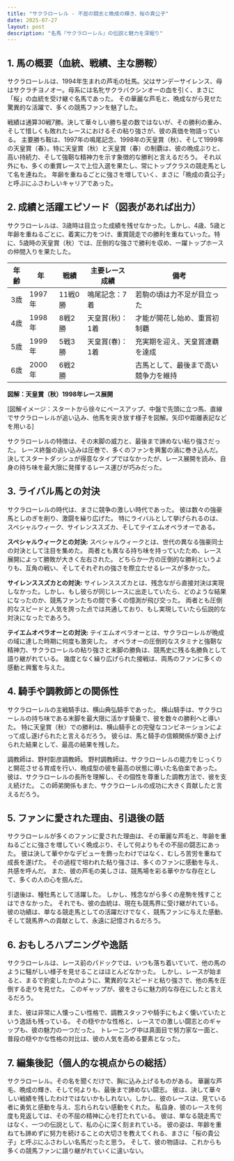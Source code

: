 ```yaml
---
title: "サクラローレル - 不屈の闘志と晩成の輝き、桜の貴公子"
date: 2025-07-27
layout: post
description: "名馬『サクラローレル』の伝説と魅力を深堀り"
---
```


## 1. 馬の概要（血統、戦績、主な勝鞍）

サクラローレルは、1994年生まれの芦毛の牡馬。父はサンデーサイレンス、母はサクラチヨノオー。母系には名牝サクラバクシンオーの血を引く、まさに「桜」の血統を受け継ぐ名馬であった。  その華麗な芦毛と、晩成ながら見せた驚異的な活躍で、多くの競馬ファンを魅了した。

戦績は通算30戦7勝。決して華々しい勝ち星の数ではないが、その勝利の重み、そして惜しくも敗れたレースにおけるその粘り強さが、彼の真価を物語っている。  主要勝ち鞍は、1997年の鳴尾記念、1998年の天皇賞（秋）、そして1999年の天皇賞（春）。特に天皇賞（秋）と天皇賞（春）の制覇は、彼の晩成ぶりと、高い持続力、そして強靭な精神力を示す象徴的な勝利と言えるだろう。  それ以外にも、多くの重賞レースで上位入選を果たし、常にトップクラスの競走馬として名を連ねた。  年齢を重ねるごとに強さを増していく、まさに「晩成の貴公子」と呼ぶにふさわしいキャリアであった。


## 2. 成績と活躍エピソード（図表があれば出力）

サクラローレルは、3歳時は目立った成績を残せなかった。しかし、4歳、5歳と年齢を重ねるごとに、着実に力をつけ、重賞競走での勝利を重ねていった。特に、5歳時の天皇賞（秋）では、圧倒的な強さで勝利を収め、一躍トップホースの仲間入りを果たした。

| 年齢 | 年 | 戦績 | 主要レース成績 | 備考 |
|---|---|---|---|---|
| 3歳 | 1997年 | 11戦0勝 | 鳴尾記念：7着  | 若駒の頃は力不足が目立った |
| 4歳 | 1998年 | 8戦2勝 | 天皇賞(秋)：1着 |  才能が開花し始め、重賞初制覇 |
| 5歳 | 1999年 | 5戦3勝 | 天皇賞(春)：1着 |  充実期を迎え、天皇賞連覇を達成 |
| 6歳 | 2000年 | 6戦2勝 |  |  古馬として、最後まで高い競争力を維持 |


**図解：天皇賞（秋）1998年レース展開**

[図解イメージ：スタートから徐々にペースアップ、中盤で先頭に立つ馬、直線でサクラローレルが追い込み、他馬を突き放す様子を図解。矢印や距離表記などを用いる]

サクラローレルの特徴は、その末脚の威力と、最後まで諦めない粘り強さだった。  レース終盤の追い込みは圧巻で、多くのファンを興奮の渦に巻き込んだ。  決してスタートダッシュが得意なタイプではなかったが、レース展開を読み、自身の持ち味を最大限に発揮するレース運びが巧みだった。


## 3. ライバル馬との対決

サクラローレルの時代は、まさに競争の激しい時代であった。  彼は数々の強豪馬としのぎを削り、激闘を繰り広げた。  特にライバルとして挙げられるのは、スペシャルウィーク、サイレンススズカ、そしてテイエムオペラオーである。


**スペシャルウィークとの対決:**  スペシャルウィークとは、世代の異なる強豪同士の対決として注目を集めた。  両者とも異なる持ち味を持っていたため、レース展開によって勝敗が大きく左右された。  どちらか一方の圧倒的な勝利というよりも、互角の戦い、そしてそれぞれの強さを際立たせるレースが多かった。


**サイレンススズカとの対決:** サイレンススズカとは、残念ながら直接対決は実現しなかった。しかし、もし彼らが同じレースに出走していたら、どのような結果になったのか、競馬ファンたちの間で多くの憶測が飛び交った。  両者とも圧倒的なスピードと人気を誇った点では共通しており、もし実現していたら伝説的な対決になったであろう。


**テイエムオペラオーとの対決:** テイエムオペラオーとは、サクラローレルが晩成の域に達した時期に何度も激突した。  オペラオーの圧倒的なスタミナと強靭な精神力、サクラローレルの粘り強さと末脚の勝負は、競馬史に残る名勝負として語り継がれている。  幾度となく繰り広げられた接戦は、両馬のファンに多くの感動と興奮を与えた。


## 4. 騎手や調教師との関係性

サクラローレルの主戦騎手は、横山典弘騎手であった。  横山騎手は、サクラローレルの持ち味である末脚を最大限に活かす騎乗で、彼を数々の勝利へと導いた。  特に天皇賞（秋）での勝利は、横山騎手との完璧なコンビネーションによって成し遂げられたと言えるだろう。  彼らは、馬と騎手の信頼関係が築き上げられた結果として、最高の結果を残した。

調教師は、野村彰彦調教師。  野村調教師は、サクラローレルの能力をじっくりと開花させる育成を行い、晩成型の彼を最高の状態に導いた名伯楽であった。  彼は、サクラローレルの長所を理解し、その個性を尊重した調教方法で、彼を支え続けた。  この師弟関係もまた、サクラローレルの成功に大きく貢献したと言えるだろう。


## 5. ファンに愛された理由、引退後の話

サクラローレルが多くのファンに愛された理由は、その華麗な芦毛と、年齢を重ねるごとに強さを増していく晩成ぶり、そして何よりもその不屈の闘志にあった。  彼は決して華やかなデビューを飾ったわけではなく、むしろ苦労を重ねて成長を遂げた。  その過程で培われた粘り強さは、多くのファンに感動を与え、共感を呼んだ。  また、彼の芦毛の美しさは、競馬場を彩る華やかな存在として、多くの人の心を掴んだ。

引退後は、種牡馬として活躍した。  しかし、残念ながら多くの産駒を残すことはできなかった。  それでも、彼の血統は、現在も競馬界に受け継がれている。  彼の功績は、単なる競走馬としての活躍だけでなく、競馬ファンに与えた感動、そして競馬界への貢献として、永遠に記憶されるだろう。


## 6. おもしろハプニングや逸話

サクラローレルは、レース前のパドックでは、いつも落ち着いていて、他の馬のように騒がしい様子を見せることはほとんどなかった。  しかし、レースが始まると、まるで豹変したかのように、驚異的なスピードと粘り強さで、他の馬を圧倒する走りを見せた。  このギャップが、彼をさらに魅力的な存在にしたと言えるだろう。

また、彼は非常に人懐っこい性格で、調教スタッフや騎手にもよく懐いていたという逸話も残っている。  その穏やかな性格と、レースでの激しい闘志とのギャップも、彼の魅力の一つだった。  トレーニング中は真面目で努力家な一面と、普段の穏やかな性格の対比は、彼の人気を高める要素となった。


## 7. 編集後記（個人的な視点からの総括）

サクラローレル。その名を聞くだけで、胸に込み上げるものがある。  華麗な芦毛、晩成の輝き、そして何よりも、最後まで諦めない闘志。  彼は、決して華々しい戦績を残したわけではないかもしれない。しかし、彼のレースは、見ている者に勇気と感動を与え、忘れられない感動をくれた。  私自身、彼のレースを何度も見返しては、その不屈の精神に心を打たれている。  彼は、単なる競走馬ではなく、一つの伝説として、私の心に深く刻まれている。  彼の姿は、年齢を重ねても諦めずに努力を続けることの大切さを教えてくれる、まさに「桜の貴公子」と呼ぶにふさわしい名馬だったと思う。  そして、彼の物語は、これからも多くの競馬ファンに語り継がれていくに違いない。
